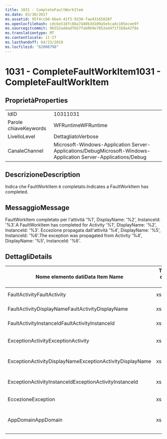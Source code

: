 ```yaml
---
title: 1031 - CompleteFaultWorkItem
ms.date: 03/30/2017
ms.assetid: 95f4ccb0-6be4-41f3-9330-fae43165828f
ms.openlocfilehash: cdcbe516fc8ba7440b3d109a5e5cadc105ecee9f
ms.sourcegitcommit: 9b552addadfb57fab0b9e7852ed4f1f1b8a42f8e
ms.translationtype: MT
ms.contentlocale: it-IT
ms.lasthandoff: 04/23/2019
ms.locfileid: "62008798"
---
```

# <a name="1031---completefaultworkitem"></a><span data-ttu-id="5969a-102">1031 - CompleteFaultWorkItem</span><span class="sxs-lookup"><span data-stu-id="5969a-102">1031 - CompleteFaultWorkItem</span></span>
## <a name="properties"></a><span data-ttu-id="5969a-103">Proprietà</span><span class="sxs-lookup"><span data-stu-id="5969a-103">Properties</span></span>  
  
|||  
|-|-|  
|<span data-ttu-id="5969a-104">Id</span><span class="sxs-lookup"><span data-stu-id="5969a-104">ID</span></span>|<span data-ttu-id="5969a-105">1031</span><span class="sxs-lookup"><span data-stu-id="5969a-105">1031</span></span>|  
|<span data-ttu-id="5969a-106">Parole chiave</span><span class="sxs-lookup"><span data-stu-id="5969a-106">Keywords</span></span>|<span data-ttu-id="5969a-107">WFRuntime</span><span class="sxs-lookup"><span data-stu-id="5969a-107">WFRuntime</span></span>|  
|<span data-ttu-id="5969a-108">Livello</span><span class="sxs-lookup"><span data-stu-id="5969a-108">Level</span></span>|<span data-ttu-id="5969a-109">Dettagliato</span><span class="sxs-lookup"><span data-stu-id="5969a-109">Verbose</span></span>|  
|<span data-ttu-id="5969a-110">Canale</span><span class="sxs-lookup"><span data-stu-id="5969a-110">Channel</span></span>|<span data-ttu-id="5969a-111">Microsoft-Windows-Application Server-Applications/Debug</span><span class="sxs-lookup"><span data-stu-id="5969a-111">Microsoft-Windows-Application Server-Applications/Debug</span></span>|  
  
## <a name="description"></a><span data-ttu-id="5969a-112">Descrizione</span><span class="sxs-lookup"><span data-stu-id="5969a-112">Description</span></span>  
 <span data-ttu-id="5969a-113">Indica che FaultWorkItem è completato.</span><span class="sxs-lookup"><span data-stu-id="5969a-113">Indicates a FaultWorkItem has completed.</span></span>  
  
## <a name="message"></a><span data-ttu-id="5969a-114">Messaggio</span><span class="sxs-lookup"><span data-stu-id="5969a-114">Message</span></span>  
 <span data-ttu-id="5969a-115">FaultWorkItem completato per l'attività '%1', DisplayName: '%2', InstanceId: '%3'.</span><span class="sxs-lookup"><span data-stu-id="5969a-115">A FaultWorkItem has completed for Activity '%1', DisplayName: '%2', InstanceId: '%3'.</span></span> <span data-ttu-id="5969a-116">Eccezione propagata dall'attività '%4', DisplayName: '%5', InstanceId: '%6'.</span><span class="sxs-lookup"><span data-stu-id="5969a-116">The exception was propagated from Activity '%4', DisplayName: '%5', InstanceId: '%6'.</span></span>  
  
## <a name="details"></a><span data-ttu-id="5969a-117">Dettagli</span><span class="sxs-lookup"><span data-stu-id="5969a-117">Details</span></span>  
  
|<span data-ttu-id="5969a-118">Nome elemento dati</span><span class="sxs-lookup"><span data-stu-id="5969a-118">Data Item Name</span></span>|<span data-ttu-id="5969a-119">Tipo elemento dati</span><span class="sxs-lookup"><span data-stu-id="5969a-119">Data Item Type</span></span>|<span data-ttu-id="5969a-120">Descrizione</span><span class="sxs-lookup"><span data-stu-id="5969a-120">Description</span></span>|  
|--------------------|--------------------|-----------------|  
|<span data-ttu-id="5969a-121">FaultActivity</span><span class="sxs-lookup"><span data-stu-id="5969a-121">FaultActivity</span></span>|<span data-ttu-id="5969a-122">xs:string</span><span class="sxs-lookup"><span data-stu-id="5969a-122">xs:string</span></span>|<span data-ttu-id="5969a-123">Il nome del tipo di attività fault.</span><span class="sxs-lookup"><span data-stu-id="5969a-123">The type name of the fault activity.</span></span>|  
|<span data-ttu-id="5969a-124">FaultActivityDisplayName</span><span class="sxs-lookup"><span data-stu-id="5969a-124">FaultActivityDisplayName</span></span>|<span data-ttu-id="5969a-125">xs:string</span><span class="sxs-lookup"><span data-stu-id="5969a-125">xs:string</span></span>|<span data-ttu-id="5969a-126">Nome visualizzato dell'attività fault.</span><span class="sxs-lookup"><span data-stu-id="5969a-126">The display name of the fault activity.</span></span>|  
|<span data-ttu-id="5969a-127">FaultActivityInstanceId</span><span class="sxs-lookup"><span data-stu-id="5969a-127">FaultActivityInstanceId</span></span>|<span data-ttu-id="5969a-128">xs:string</span><span class="sxs-lookup"><span data-stu-id="5969a-128">xs:string</span></span>|<span data-ttu-id="5969a-129">ID dell'istanza dell'attività fault.</span><span class="sxs-lookup"><span data-stu-id="5969a-129">The instance id of the fault activity.</span></span>|  
|<span data-ttu-id="5969a-130">ExceptionActivity</span><span class="sxs-lookup"><span data-stu-id="5969a-130">ExceptionActivity</span></span>|<span data-ttu-id="5969a-131">xs:string</span><span class="sxs-lookup"><span data-stu-id="5969a-131">xs:string</span></span>|<span data-ttu-id="5969a-132">Il nome del tipo di attività che ha generato l'eccezione.</span><span class="sxs-lookup"><span data-stu-id="5969a-132">The type name of the activity that threw the exception.</span></span>|  
|<span data-ttu-id="5969a-133">ExceptionActivityDisplayName</span><span class="sxs-lookup"><span data-stu-id="5969a-133">ExceptionActivityDisplayName</span></span>|<span data-ttu-id="5969a-134">xs:string</span><span class="sxs-lookup"><span data-stu-id="5969a-134">xs:string</span></span>|<span data-ttu-id="5969a-135">Il nome visualizzato dell'attività che ha generato l'eccezione.</span><span class="sxs-lookup"><span data-stu-id="5969a-135">The display name of the activity that threw the exception.</span></span>|  
|<span data-ttu-id="5969a-136">ExceptionActivityInstanceId</span><span class="sxs-lookup"><span data-stu-id="5969a-136">ExceptionActivityInstanceId</span></span>|<span data-ttu-id="5969a-137">xs:string</span><span class="sxs-lookup"><span data-stu-id="5969a-137">xs:string</span></span>|<span data-ttu-id="5969a-138">ID dell'istanza dell'attività che ha generato l'eccezione.</span><span class="sxs-lookup"><span data-stu-id="5969a-138">The instance id of the activity that threw the exception.</span></span>|  
|<span data-ttu-id="5969a-139">Eccezione</span><span class="sxs-lookup"><span data-stu-id="5969a-139">Exception</span></span>|<span data-ttu-id="5969a-140">xs:string</span><span class="sxs-lookup"><span data-stu-id="5969a-140">xs:string</span></span>|<span data-ttu-id="5969a-141">Dettagli dell'eccezione.</span><span class="sxs-lookup"><span data-stu-id="5969a-141">The exception details for the exception</span></span>|  
|<span data-ttu-id="5969a-142">AppDomain</span><span class="sxs-lookup"><span data-stu-id="5969a-142">AppDomain</span></span>|<span data-ttu-id="5969a-143">xs:string</span><span class="sxs-lookup"><span data-stu-id="5969a-143">xs:string</span></span>|<span data-ttu-id="5969a-144">Stringa restituita da AppDomain.CurrentDomain.FriendlyName.</span><span class="sxs-lookup"><span data-stu-id="5969a-144">The string returned by AppDomain.CurrentDomain.FriendlyName.</span></span>|
